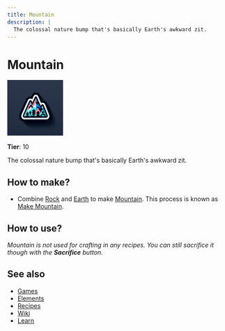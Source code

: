```yaml
---
title: Mountain
description: |
  The colossal nature bump that's basically Earth's awkward zit.
---
```

# Mountain

![](../images/item.mountain.png)

**Tier**: 10

The colossal nature bump that's basically Earth's awkward zit.

## How to make?

* Combine [Rock](/wiki/elements/rock) and [Earth](/wiki/elements/earth) to make [Mountain](/wiki/elements/mountain). This process is known as [Make Mountain](/wiki/recipes/make-mountain).

## How to use?

_Mountain is not used for crafting in any recipes. You can still sacrifice it though with the **Sacrifice** button._

## See also

* [Games](/wiki/games)
* [Elements](/wiki/elements)
* [Recipes](/wiki/recipes)
* [Wiki](/wiki/index)
* [Learn](/learn/index)